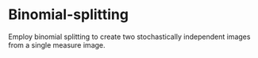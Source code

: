 # Binomial-splitting
Employ binomial splitting to create two stochastically independent images from a single measure image.
